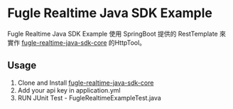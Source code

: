 # Fugle Realtime Java SDK Example

Fugle Realtime Java SDK Example 使用 SpringBoot 提供的 RestTemplate 來實作 [fugle-realtime-java-sdk-core](https://github.com/johnlin1066/fugle-realtime-java-sdk-core) 的HttpTool。

## Usage
1. Clone and Install [fugle-realtime-java-sdk-core](https://github.com/johnlin1066/fugle-realtime-java-sdk-core)
2. Add your api key in application.yml
3. RUN JUnit Test - FugleRealtimeExampleTest.java
